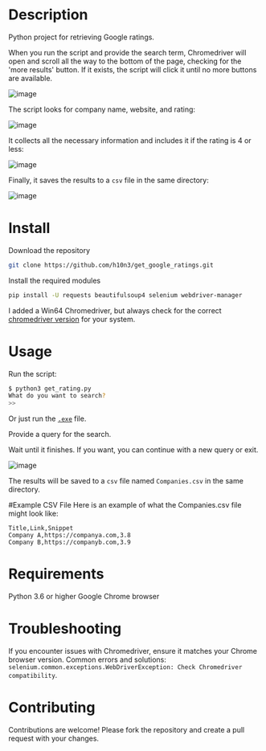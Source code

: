 # Description
Python project for retrieving Google ratings.

When you run the script and provide the search term, Chromedriver will open and scroll all the way to the bottom of the page, checking for the 'more results' button. If it exists, the script will click it until no more buttons are available.

![image](https://github.com/h10n3/get_google_ratings/assets/99500478/df449799-d8cd-4a93-99ec-390c3a6f4a17)

The script looks for company name, website, and rating:

![image](https://github.com/h10n3/get_google_ratings/assets/99500478/70733644-efa3-4d0b-b1bd-63fb6f5387f2)

It collects all the necessary information and includes it if the rating is 4 or less:

![image](https://github.com/h10n3/get_google_ratings/assets/99500478/9e2dba5e-151c-4f36-a155-1546c010bb99)

Finally, it saves the results to a ```csv``` file in the same directory:

![image](https://github.com/h10n3/get_google_ratings/assets/99500478/56fdc0c8-d9e1-477e-82a7-dfb064f537e7)


# Install

Download the repository
```bash
git clone https://github.com/h10n3/get_google_ratings.git
```

Install the required modules
```bash
pip install -U requests beautifulsoup4 selenium webdriver-manager
```

I added a Win64 Chromedriver, but always check for the correct [chromedriver version](https://googlechromelabs.github.io/chrome-for-testing/) for your system.


# Usage

Run the script:
```sh
$ python3 get_rating.py
What do you want to search?
>>
```

Or just run the [```.exe```](https://github.com/h10n3/get_google_ratings/tree/main/Windows_Executablehttps://github.com/h10n3/get_google_ratings/tree/main/Windows_Executable) file. 

Provide a query for the search.

Wait until it finishes. If you want, you can continue with a new query or exit.

![image](https://github.com/h10n3/get_google_ratings/assets/99500478/df600647-1459-47e7-9448-242c4e08aa9e)



The results will be saved to a ```csv``` file named ```Companies.csv``` in the same directory.

#Example CSV File
Here is an example of what the Companies.csv file might look like:

```csv
Title,Link,Snippet
Company A,https://companya.com,3.8
Company B,https://companyb.com,3.9
```

# Requirements
Python 3.6 or higher
Google Chrome browser

# Troubleshooting
If you encounter issues with Chromedriver, ensure it matches your Chrome browser version.
Common errors and solutions:
```selenium.common.exceptions.WebDriverException: Check Chromedriver compatibility```.

# Contributing
Contributions are welcome! Please fork the repository and create a pull request with your changes.
